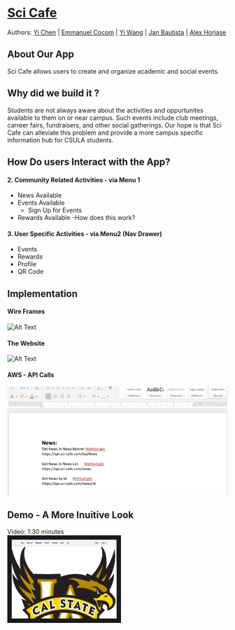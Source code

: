 # [Sci Cafe](https://sci-cafe.com/home)

Authors: [Yi Chen](https://github.com/chenyii426) | [Emmanuel Cocom](https://github.com/emmanuelcodev) | [Yi Wang](https://github.com/superhotdogzz) | [Jan Bautista](https://github.com/janB003) | [Alex Horjase](https://github.com/AHorejsi) 



## About Our App
Sci Cafe allows users to create and organize academic and social events. 


## Why did we build it ?
Students are not always aware about the activities and oppurtunites available to them on or near campus. Such events include club meetings, carreer fairs, fundraisers, and other social gatherings. Our hope is that Sci Cafe can alleviate this problem and provide a more campus specific information hub for CSULA students.

## How Do users Interact with the App?

#### 2. Community Related Activities - via Menu 1
  - News Available
  - Events Available  
    - Sign Up for Events
  - Rewards Available
    -How does this work?

#### 3. User Specific Activities - via  Menu2 (Nav Drawer)
  - Events
  - Rewards
  - Profile
  - QR Code


## Implementation

#### Wire Frames


![Alt Text](https://github.com/android-dev-team-11/science-cafe/blob/master/meta_resources/wire_frames.gif)

#### The Website 

![Alt Text](https://github.com/android-dev-team-11/science-cafe/blob/master/meta_resources/website_gif.gif)


#### AWS - API Calls
![Alt Text](https://github.com/android-dev-team-11/science-cafe/blob/master/meta_resources/api_calls_doc.gif)



## Demo - A More Inuitive Look
Video: 1:30 minutes
<br/>
<a href="https://www.youtube.com/watch?v=05iNw6LFs10" target="_blank"><img src="https://github.com/android-dev-team-11/science-cafe/blob/master/meta_resources/Website.png" 
alt="IMAGE ALT TEXT HERE" width="240" height="180" border="10" /></a>
